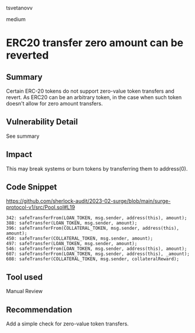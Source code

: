 tsvetanovv

medium

# ERC20 transfer zero amount can be reverted

## Summary
Certain ERC-20 tokens do not support zero-value token transfers and revert.
As ERC20 can be an arbitrary token, in the case when such token doesn't allow for zero amount transfers.

## Vulnerability Detail

See summary

## Impact
This may break systems or burn tokens by transferring them to address(0).

## Code Snippet
https://github.com/sherlock-audit/2023-02-surge/blob/main/surge-protocol-v1/src/Pool.sol#L19

```solidity
342: safeTransferFrom(LOAN_TOKEN, msg.sender, address(this), amount);
388: safeTransfer(LOAN_TOKEN, msg.sender, amount);
396: safeTransferFrom(COLLATERAL_TOKEN, msg.sender, address(this), amount);
450: safeTransfer(COLLATERAL_TOKEN, msg.sender, amount);
497: safeTransfer(LOAN_TOKEN, msg.sender, amount);
546: safeTransferFrom(LOAN_TOKEN, msg.sender, address(this), amount);
607: safeTransferFrom(LOAN_TOKEN, msg.sender, address(this), _amount);
608: safeTransfer(COLLATERAL_TOKEN, msg.sender, collateralReward);
```

## Tool used

Manual Review

## Recommendation
Add a simple check for zero-value token transfers.